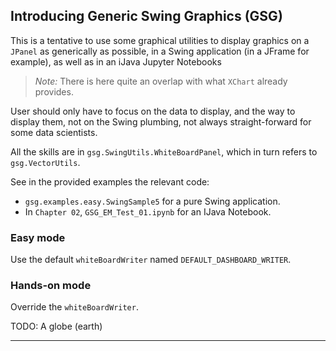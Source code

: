 ## Introducing Generic Swing Graphics (GSG)

This is a tentative to use some graphical utilities to display graphics on a `JPanel`
as generically as possible, in a Swing application (in a JFrame for example), as well as in an iJava Jupyter Notebooks

> _Note:_ There is here quite an overlap with what `XChart` already provides.

User should only have to focus on the data to display, and the way to display them,
not on the Swing plumbing, not always straight-forward for some data scientists.

All the skills are in `gsg.SwingUtils.WhiteBoardPanel`, which in turn refers to `gsg.VectorUtils`.

See in the provided examples the relevant code:
- `gsg.examples.easy.SwingSample5` for a pure Swing application.
- In `Chapter 02`, `GSG_EM_Test_01.ipynb` for an IJava Notebook.

### Easy mode
Use the default `whiteBoardWriter` named `DEFAULT_DASHBOARD_WRITER`.

### Hands-on mode
Override the `whiteBoardWriter`.

TODO: A globe (earth)

---
